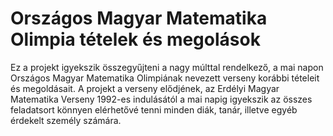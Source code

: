 # Országos Magyar Matematika Olimpia tételek és megolások

Ez a projekt igyekszik összegyűjteni a nagy múlttal rendelkező, a mai napon Országos Magyar Matematika Olimpiának nevezett verseny korábbi tételeit és megoldásait. A projekt a verseny elődjének, az Erdélyi Magyar Matematika Verseny 1992-es indulásától a mai napig igyekszik az összes feladatsort könnyen elérhetővé tenni minden diák, tanár, illetve egyéb érdekelt személy számára. 
